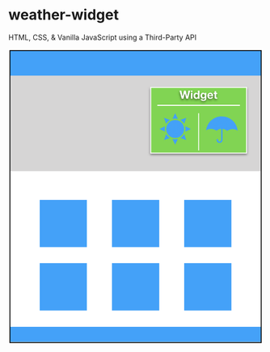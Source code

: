 # weather-widget
HTML, CSS, &amp; Vanilla JavaScript using a Third-Party API

![](widget-mockup.png)
